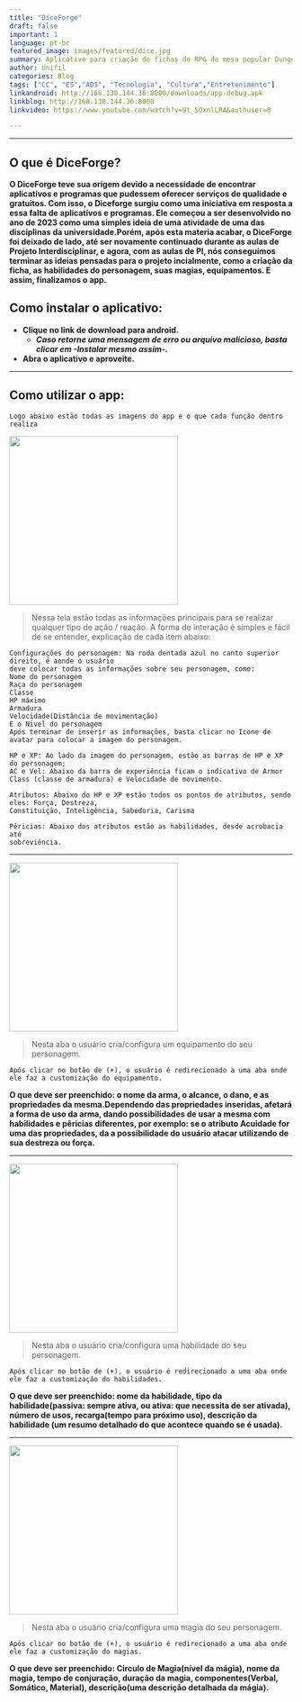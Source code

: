 ```yaml
---
title: "DiceForge"
draft: false
important: 1
language: pt-br
featured_image: images/featured/dice.jpg
summary: Aplicativo para criação de fichas do RPG de mesa popular Dungeons and Dragons.
author: Unifil
categories: Blog
tags: ["CC", "ES","ADS", "Tecnologia", "Cultura","Entretenimento"] 
linkandroid: http://168.138.144.36:8000/downloads/app-debug.apk
linkblog: http://168.138.144.36:8000
linkvideo: https://www.youtube.com/watch?v=9t_SOxnlLRA&authuser=0

---
```

---
## O que é DiceForge?
**O DiceForge teve sua origem devido a necessidade de encontrar aplicativos e programas que pudessem oferecer serviços de qualidade e gratuitos. Com isso, o Diceforge surgiu como uma iniciativa em resposta a essa falta de aplicativos e programas. Ele começou a ser desenvolvido no ano de 2023 como uma simples ideia de uma atividade de uma das disciplinas da universidade.Porém, após esta materia acabar, o DiceForge foi deixado de lado, até ser novamente continuado durante as aulas de Projeto Interdisciplinar, e agora, com as aulas de PI, nós conseguimos terminar as ideias pensadas para o projeto incialmente, como a criação da ficha, as habilidades do personagem, suas magias, equipamentos. E assim, finalizamos o app.**

## Como instalar o aplicativo:
- **Clique no link de download para android.**
    - ***Caso retorne uma mensagem de erro ou arquivo malicioso, basta clicar em -Instalar mesmo assim-.***
- **Abra o aplicativo e aproveite.**
***
## Como utilizar o app:
```
Logo abaixo estão todas as imagens do app e o que cada função dentro realiza
```
  __<img src="https://github.com/Genji22525/extensao/blob/main/imagem/telaInicial.jpg?raw=true" width="300">__
  >Nessa tela estão todas as informações principais para se realizar qualquer tipo de 
  ação / reação.
  A forma de interação é simples e fácil de se entender, explicação de cada item abaixo:
  ```
  Configurações do personagem: Na roda dentada azul no canto superior direito, é aonde o usuário
  deve colocar todas as informações sobre seu personagem, como:
  Nome do personagem
  Raça do personagem
  Classe
  HP máximo
  Armadura
  Velocidade(Distância de movimentação)
  E o Nivel do personagem
  Após terminar de inserir as informações, basta clicar no Icone de avatar para colocar a imagem do personagem.
  ```
  ```
  HP e XP: Ao lado da imagem do personagem, estão as barras de HP e XP do personagem;
  AC e Vel: Abaixo da barra de experiência ficam o indicativo de Armor Class (classe de armadura) e Velocidade de movimento.

  ```
  ```
  Atributos: Abaixo do HP e XP estão todos os pontos de atributos, sendo eles: Força, Destreza,
  Constituição, Inteligência, Sabedoria, Carisma
  ```
  ```
  Pêricias: Abaixo dos atributos estão as habilidades, desde acrobacia até 
  sobreviência.
  ```
  ***
__<img src="https://github.com/Genji22525/extensao/blob/main/imagem/equipamento.jpg?raw=true" width="300">__
>Nesta aba o usuário cria/configura um equipamento do seu personagem.
```
Após clicar no botão de (+), o usuário é redirecionado a uma aba onde ele faz a customização do equipamento.
```
**O que deve ser preenchido: o nome da arma, o alcance, o dano, e as propriedades da mesma.Dependendo das propriedades inseridas, afetará a forma de uso da arma, dando possibilidades de usar a mesma com habilidades e pêricias diferentes, por exemplo: se o atributo Acuidade for uma das propriedades, da a possibilidade do usuário atacar utilizando de sua destreza ou força.**
***
__<img src="https://github.com/Genji22525/extensao/blob/main/imagem/habilidades.jpg?raw=true" width="300">__
>Nesta aba o usuário cria/configura uma habilidade do seu personagem.
```
Após clicar no botão de (+), o usuário é redirecionado a uma aba onde ele faz a customização do habilidades.
```
**O que deve ser preenchido: nome da habilidade, tipo da habilidade(passiva: sempre ativa, ou ativa: que necessita de ser ativada), número de usos, recarga(tempo para próximo uso), descrição da habilidade (um resumo detalhado do que acontece quando se é usada).**
***
__<img src="https://github.com/Genji22525/extensao/blob/main/imagem/magias.jpg?raw=true" width="300" >__

>Nesta aba o usuário cria/configura uma magia do seu personagem.
```
Após clicar no botão de (+), o usuário é redirecionado a uma aba onde ele faz a customização do magias.
```
**O que deve ser preenchido: Circulo de Magia(nível da mágia), nome da magia, tempo de conjuração, duração da magia, componentes(Verbal, Somático, Material), descrição(uma descrição detalhada da mágia).**

